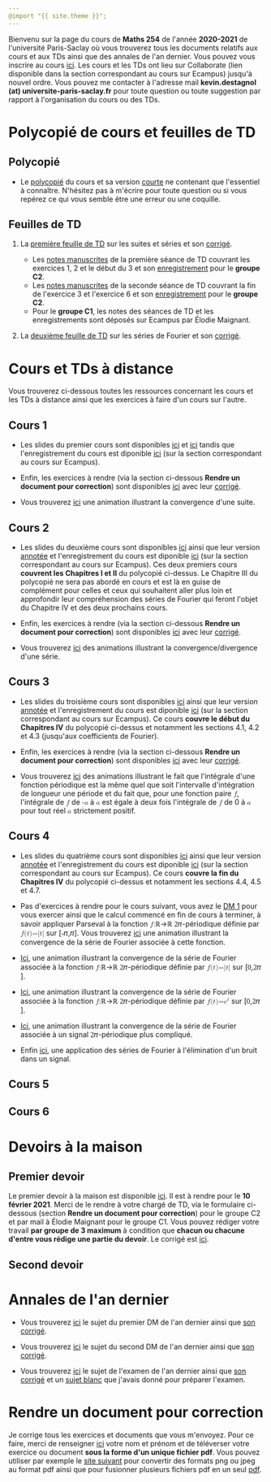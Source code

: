 ```yaml
---
@import "{{ site.theme }}";
---
```


Bienvenu sur la page du cours de **Maths 254** de l'année **2020-2021** de l'université Paris-Saclay où vous trouverez tous les documents relatifs aux cours et aux TDs ainsi que des annales de l'an dernier. Vous pouvez vous inscrire au cours <a href="https://kevindestagnol.github.io/maths254.github.io/upload">ici</a>. Les cours et les TDs ont lieu sur Collaborate (lien disponible dans la section correspondant au cours sur Ecampus) jusqu'à nouvel ordre. Vous pouvez me contacter à l'adresse mail **kevin.destagnol (at) universite-paris-saclay.fr** pour toute question ou toute suggestion par rapport à l'organisation du cours ou des TDs.

# Polycopié de cours et feuilles de TD

## Polycopié

* Le <a href="cours_maths_254.pdf">polycopié</a> du cours et sa version <a href="cours_maths_254_abrege.pdf">courte</a> ne contenant que l'essentiel à connaître. N'hésitez pas à m'écrire pour toute question ou si vous repérez ce qui vous semble être une erreur ou une coquille.

## Feuilles de TD

1. La <a href="https://www.imo.universite-paris-saclay.fr/~destagnol/TD1_m254.pdf">première feuille de TD</a> sur les suites et séries et son <a href="TD1_m254_2021_corrige.pdf">corrigé</a>. 
   * Les <a href="TD1_goupeC2.pdf">notes manuscrites</a> de la première séance de TD couvrant les exercices 1, 2 et le début du 3 et son <a   href="https://ecampus.paris-saclay.fr/mod/collaborate/recordings.php?c=41520&action=view&rid=e8e3b47cd8774e27ac1969d5bd7adbb3&url=rest_launch&sesskey=Anagl4tyYT& sessionlinkid=60342">enregistrement</a> pour le **groupe C2**.
   * Les <a href="TD M 254 26_01_21.pdf">notes manuscrites</a> de la seconde séance de TD couvrant la fin de l'exercice  3 et l'exercice 6 et son <a href="https://eu.bbcollab.com/collab/ui/session/playback/load/6cd81fab03ef4634bc5b8370a71e08ff?authToken=eyJhbGciOiJIUzI1NiJ9.eyJzdWIiOiJiYkNvbGxhYkFwaSIsInJlY29yZGluZ1VpZCI6IjZjZDgxZmFiMDNlZjQ2MzRiYzViODM3MGE3MWUwOGZmIiwiaXNzIjoiYmJDb2xsYWJBcGkiLCJ0eXBlIjoxLCJleHAiOjE2MTE2NTc0NjksImlhdCI6MTYxMTY1Mzg2OSwiY29uc3VtZXIiOiJhMWZmMzQ1ZjcyZDg0OWEwYWJmN2U4NzUxMzc0NjlkMiJ9.Gz8AEJaR52XD2J4wsqujy4OjUmEJlvTJym5Qcy_cc1s">enregistrement</a> pour le **groupe C2**.
   * Pour le **groupe C1**, les notes des séances de TD et les enregistrements sont déposés sur Ecampus par &Eacute;lodie Maignant.<br>
   
   
2. La <a href="td2_m254_2021.pdf">deuxième feuille de TD</a> sur les séries de Fourier et son <a href="https://kevindestagnol.github.io/maths254.github.io/erreur">corrigé</a>.<br>

# Cours et TDs à distance

Vous trouverez ci-dessous toutes les ressources concernant les cours et les TDs à distance ainsi que les exercices à faire d'un cours sur l'autre.

## Cours 1

* Les slides du premier cours sont disponibles <a href="https://www.imo.universite-paris-saclay.fr/~destagnol/cours1_m254_2021.m4v">ici</a> et <a href="https://www.imo.universite-paris-saclay.fr/~destagnol/cours1_m254.pdf">ici</a> tandis que l'enregistrement du cours est diponible <a href="https://eu.bbcollab.com/collab/ui/session/playback/load/244e0edb0a8b46d68fa344c80c857bdc?authToken=eyJhbGciOiJIUzI1NiJ9.eyJzdWIiOiJiYkNvbGxhYkFwaSIsInJlY29yZGluZ1VpZCI6IjI0NGUwZWRiMGE4YjQ2ZDY4ZmEzNDRjODBjODU3YmRjIiwiaXNzIjoiYmJDb2xsYWJBcGkiLCJ0eXBlIjoxLCJleHAiOjE2MTAxMTM2NzYsImlhdCI6MTYxMDExMDA3NiwiY29uc3VtZXIiOiJhMWZmMzQ1ZjcyZDg0OWEwYWJmN2U4NzUxMzc0NjlkMiJ9.IEDd99WmFK4yicG9xD4fJL7El08MSL_exdjtPyXn_m8">ici</a> (sur la section correspondant au cours sur Ecampus). <br>

* Enfin, les exercices à rendre (via la section ci-dessous **Rendre un document pour correction**) sont disponibles <a href="https://www.imo.universite-paris-saclay.fr/~destagnol/exos_cours1.pdf">ici</a> avec leur <a href="https://www.imo.universite-paris-saclay.fr/~destagnol/exos_cours1_correction.pdf">corrigé</a>.<br>

* Vous trouverez <a href="https://www.imo.universite-paris-saclay.fr/~destagnol/suiteconvergente.html">ici</a> une animation illustrant la convergence d'une suite.

## Cours 2

* Les slides du deuxième cours sont disponibles <a href="https://www.imo.universite-paris-saclay.fr/~destagnol/cours2_m254.pdf">ici</a> ainsi que leur version <a href="https://www.imo.universite-paris-saclay.fr/~destagnol/cours2_m254_annote.pdf">annotée</a> et l'enregistrement du cours est diponible <a href="https://eu.bbcollab.com/collab/ui/session/playback/load/975a7e6d932a4fd8a107ec98ac87f0ec?authToken=eyJhbGciOiJIUzI1NiJ9.eyJzdWIiOiJiYkNvbGxhYkFwaSIsInJlY29yZGluZ1VpZCI6Ijk3NWE3ZTZkOTMyYTRmZDhhMTA3ZWM5OGFjODdmMGVjIiwiaXNzIjoiYmJDb2xsYWJBcGkiLCJ0eXBlIjoxLCJleHAiOjE2MTA3Mjk3NzcsImlhdCI6MTYxMDcyNjE3NywiY29uc3VtZXIiOiJhMWZmMzQ1ZjcyZDg0OWEwYWJmN2U4NzUxMzc0NjlkMiJ9.a8LecGMa-g0X-sBhPfFrvU3dHzA6GkQUs9oqKh7D2kk">ici</a> (sur la section correspondant au cours sur Ecampus). Ces deux premiers cours **couvrent les Chapitres I et II** du polycopié ci-dessus. Le Chapitre III du polycopié ne sera pas abordé en cours et est là en guise de complément pour celles et ceux qui souhaitent aller plus loin et approfondir leur compréhension des séries de Fourier qui feront l'objet du Chapitre IV et des deux prochains cours.<br>

* Enfin, les exercices à rendre (via la section ci-dessous **Rendre un document pour correction**) sont disponibles <a href="https://www.imo.universite-paris-saclay.fr/~destagnol/exos_cours2.pdf">ici</a> avec leur <a href="exos_cours2_correction.pdf">corrigé</a>.<br>

* Vous trouverez <a href="https://www.imo.universite-paris-saclay.fr/~destagnol/series.html">ici</a> des animations illustrant la convergence/divergence d'une série.

## Cours 3

* Les slides du troisième cours sont disponibles <a href="cours3_m254_vierge.pdf">ici</a> ainsi que leur version <a href="cours3_m254.pdf">annotée</a> et l'enregistrement du cours est diponible <a href="https://eu.bbcollab.com/collab/ui/session/playback/load/184393fc583d4cbba5f51992c42f48a7?authToken=eyJhbGciOiJIUzI1NiJ9.eyJzdWIiOiJiYkNvbGxhYkFwaSIsInJlY29yZGluZ1VpZCI6IjE4NDM5M2ZjNTgzZDRjYmJhNWY1MTk5MmM0MmY0OGE3IiwiaXNzIjoiYmJDb2xsYWJBcGkiLCJ0eXBlIjoxLCJleHAiOjE2MTEyMjg0NjcsImlhdCI6MTYxMTIyNDg2NywiY29uc3VtZXIiOiJhMWZmMzQ1ZjcyZDg0OWEwYWJmN2U4NzUxMzc0NjlkMiJ9.i0M2qQlL5Jt5iZXK6w1wbKqaNAa1TFR1JmO2xMmwyVk">ici</a> (sur la section correspondant au cours sur Ecampus). Ce cours **couvre le début du Chapitres IV** du polycopié ci-dessus et notamment les sections 4.1, 4.2 et 4.3 (jusqu'aux coefficients de Fourier).<br>

* Enfin, les exercices à rendre (via la section ci-dessous **Rendre un document pour correction**) sont disponibles <a href="exos_cours3.pdf">ici</a> avec leur <a href="exos_cours3_correction.pdf">corrigé</a>.<br>

* Vous trouverez <a href="https://kevindestagnol.github.io/maths254.github.io/int_periode">ici</a> des animations illustrant le fait que l'intégrale d'une fonction périodique est la même quel que soit l'intervalle d'intégration de longueur une période et du fait que, pour une fonction paire <math><mi>f</mi></math>, l'intégrale de <math><mi>f</mi></math> de <math><mo>-</mo><mi>a</mi></math> à <math><mi>a</mi></math> est égale à deux fois l'intégrale de <math><mi>f</mi></math> de 0 à <math><mi>a</mi></math> pour tout réel <math><mi>a</mi></math> strictement positif.

## Cours 4

* Les slides du quatrième cours sont disponibles <a href="cours4_m254_vierge.pdf">ici</a> ainsi que leur version <a href="cours4_m254.pdf">annotée</a> et l'enregistrement du cours est diponible <a href="https://eu.bbcollab.com/collab/ui/session/playback/load/184393fc583d4cbba5f51992c42f48a7?authToken=eyJhbGciOiJIUzI1NiJ9.eyJzdWIiOiJiYkNvbGxhYkFwaSIsInJlY29yZGluZ1VpZCI6IjE4NDM5M2ZjNTgzZDRjYmJhNWY1MTk5MmM0MmY0OGE3IiwiaXNzIjoiYmJDb2xsYWJBcGkiLCJ0eXBlIjoxLCJleHAiOjE2MTEyMjg0NjcsImlhdCI6MTYxMTIyNDg2NywiY29uc3VtZXIiOiJhMWZmMzQ1ZjcyZDg0OWEwYWJmN2U4NzUxMzc0NjlkMiJ9.i0M2qQlL5Jt5iZXK6w1wbKqaNAa1TFR1JmO2xMmwyVk">ici</a> (sur la section correspondant au cours sur Ecampus). Ce cours **couvre la fin du Chapitres IV** du polycopié ci-dessus et notamment les sections 4.4, 4.5 et 4.7.<br>

* Pas d'exercices à rendre pour le cours suivant, vous avez le <a href="dm1_m254_2021.pdf">DM 1</a> pour vous exercer ainsi que le calcul commencé en fin de cours à terminer, à savoir appliquer Parseval à la fonction <math><mi>f</mi><mi>:</mi></math>&#x211D;&rarr;&#x211D; <math style="font-family:Times New Roman, Times, serif;"><mi>2</mi><mi>&pi;</mi></math>-périodique définie par <math><mi>f</mi><mi>(</mi><mi>t</mi><mi>)</mi><mi>=</mi><mi>|</mi><mi>t</mi><mi>|</mi></math> sur [<math style="font-family:Times New Roman, Times, serif;"><mo>-</mo><mi>&pi;</mi></math>,<math style="font-family:Times New Roman, Times, serif;"><mi>&pi;</mi></math>]. Vous trouverez <a href="https://kevindestagnol.github.io/maths254.github.io/triangle">ici</a> une animation illustrant la convergence de la série de Fourier associée à cette fonction.<br>

* <a href="https://kevindestagnol.github.io/maths254.github.io/discontinu">Ici</a>, une animation illustrant la convergence de la série de Fourier associée à la fonction <math><mi>f</mi><mi>:</mi></math>&#x211D;&rarr;&#x211D; <math style="font-family:Times New Roman, Times, serif;"><mi>2</mi><mi>&pi;</mi></math>-périodique définie par <math><mi>f</mi><mi>(</mi><mi>t</mi><mi>)</mi><mi>=</mi><mi>|</mi><mi>t</mi><mi>|</mi></math> sur [<math style="font-family:Times New Roman, Times, serif;"><mi>0</mi></math>,<math style="font-family:Times New Roman, Times, serif;"><mi>2</mi><mi>&pi;</mi></math>].<br>

* <a href="https://kevindestagnol.github.io/maths254.github.io/exp">Ici</a>, une animation illustrant la convergence de la série de Fourier associée à la fonction <math><mi>f</mi><mi>:</mi></math>&#x211D;&rarr;&#x211D; <math style="font-family:Times New Roman, Times, serif;"><mi>2</mi><mi>&pi;</mi></math>-périodique définie par <math xmlns='http://www.w3.org/1998/Math/MathML'><mi>f</mi><mi>(</mi><mi>t</mi><mi>)</mi><mi>=</mi><msup><mi>e</mi><mi>t</mi></msup></math> sur [<math style="font-family:Times New Roman, Times, serif;"><mi>0</mi></math>,<math style="font-family:Times New Roman, Times, serif;"><mi>2</mi><mi>&pi;</mi></math>].<br>

* <a href="https://kevindestagnol.github.io/maths254.github.io/periodique">Ici</a>, une animation illustrant la convergence de la série de Fourier associée à un signal  <math style="font-family:Times New Roman, Times, serif;"><mi>2</mi><mi>&pi;</mi></math>-périodique plus compliqué.<br>

* Enfin <a href="https://kevindestagnol.github.io/maths254.github.io/application"> ici</a>, une application des séries de Fourier à l'élimination d'un bruit dans un signal.

## Cours 5

## Cours 6

# Devoirs à la maison

## Premier devoir

Le premier devoir à la maison est disponible <a href="dm1_m254_2021.pdf">ici</a>. Il est à rendre pour le **10 février 2021**. Merci de le rendre à votre chargé de TD, via le formulaire ci-dessous (section **Rendre un document pour correction**) pour le groupe C2 et par mail à &Eacute;lodie Maignant pour le groupe C1. Vous pouvez rédiger votre travail **par groupe de 3 maximum** à condition que **chacun ou chacune d'entre vous rédige une partie du devoir**. Le corrigé est <a href="https://kevindestagnol.github.io/maths254.github.io/erreur">ici</a>.

## Second devoir


# Annales de l'an dernier

* Vous trouverez <a href="https://www.imo.universite-paris-saclay.fr/~destagnol/dm1_m254.pdf">ici</a> le sujet du premier DM de l'an dernier ainsi que <a href="https://www.imo.universite-paris-saclay.fr/~destagnol/dm1_m254_corrige.pdf">son corrigé</a>.

* Vous trouverez <a href="dm2_m254.pdf">ici</a> le sujet du second DM de l'an dernier ainsi que <a href="dm2_m254_correction.pdf">son corrigé</a>.

* Vous trouverez <a href="examen_m254_2020.pdf">ici</a> le sujet de l'examen de l'an dernier ainsi que <a href="examen_m254_2020_corrige.pdf">son corrigé</a> et un <a href="https://www.imo.universite-paris-saclay.fr/~destagnol/sujet_blanc_m254.pdf">sujet blanc</a> que j'avais donné pour préparer l'examen.

# Rendre un document pour correction

Je corrige tous les exercices et documents que vous m'envoyez. Pour ce faire, merci de renseigner <a href="https://www.imo.universite-paris-saclay.fr/~destagnol/upload3.html">ici</a> votre nom et prénom et de téléverser votre exercice ou document **sous la forme d'un unique fichier pdf**. Vous pouvez utiliser par exemple le <a href="https://www.ilovepdf.com/merge_pdf">site suivant</a> pour convertir des formats png ou jpeg au format pdf ainsi que pour fusionner plusieurs fichiers pdf en un seul <a href="https://kevindestagnol.github.io/maths254.github.io/uploadg">pdf</a>.
 
